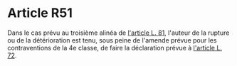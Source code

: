 # Article R51

Dans le cas prévu au troisième alinéa de [l'article L. 81][1], l'auteur de la rupture ou de la détérioration est tenu, sous peine de l'amende prévue pour les contraventions de la 4e classe, de faire la déclaration prévue à [l'article L. 72][2].

 [1]: /affichCodeArticle.do?cidTexte=LEGITEXT000006070987&idArticle=LEGIARTI000006465664&dateTexte=&categorieLien=cid
 [2]: /affichCodeArticle.do?cidTexte=LEGITEXT000006070987&idArticle=LEGIARTI000006465615&dateTexte=&categorieLien=cid
